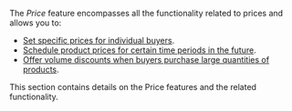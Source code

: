 <!--
<div class='feature-text'>
    <div class='feature-images'>
    <img class="light-mode" src="https://spryker.s3.eu-central-1.amazonaws.com/docs/Document+360/Capabilities+icons/light/price.svg"/>
    <img class="dark-mode" src="https://spryker.s3.eu-central-1.amazonaws.com/docs/Document+360/Capabilities+icons/dark/price.svg"/>
    </div>
    <div class="feature-text-wrap">


***
**Business Value**
* Save time by implementing your pricing strategy in one place and cater it to your business needs.     
***
 -->
The *Price* feature encompasses all the functionality related to prices and allows you to:

* [Set specific prices for individual buyers](https://documentation.spryker.com/docs/price-per-merchant-relation).
* [Schedule product prices for certain time periods in the future](https://documentation.spryker.com/docs/scheduled-prices).
* [Offer volume discounts when buyers purchase large quantities of products](https://documentation.spryker.com/docs/volume-prices).

This section contains details on the Price features and the related functionality.

